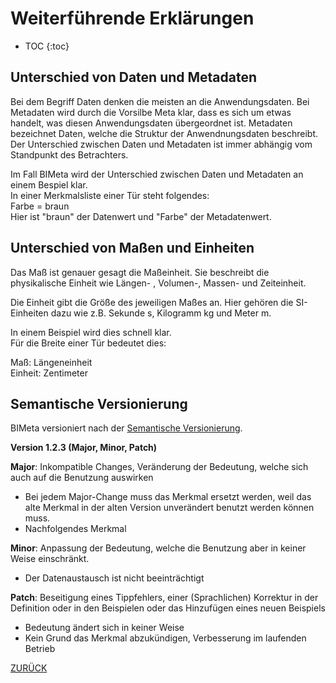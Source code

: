 # Weiterführende Erklärungen
* TOC
{:toc}

## Unterschied von Daten und Metadaten
Bei dem Begriff Daten denken die meisten an die Anwendungsdaten. Bei Metadaten wird durch die Vorsilbe Meta klar, dass es sich um etwas handelt, was diesen Anwendungsdaten übergeordnet ist. Metadaten bezeichnet Daten, welche die Struktur der Anwendnungsdaten beschreibt.
Der Unterschied zwischen Daten und Metadaten ist immer abhängig vom Standpunkt des Betrachters.

Im Fall BIMeta wird der Unterschied zwischen Daten und Metadaten an einem Bespiel klar. 
<br>
In einer Merkmalsliste einer Tür steht folgendes:
<br>
Farbe = braun
<br>
Hier ist "braun" der Datenwert und "Farbe" der Metadatenwert.

## Unterschied von Maßen und Einheiten
Das Maß ist genauer gesagt die Maßeinheit. Sie beschreibt die physikalische Einheit wie Längen- , Volumen-, Massen- und Zeiteinheit.

Die Einheit gibt die Größe des jeweiligen Maßes an. Hier gehören die SI-Einheiten dazu wie z.B. Sekunde s, Kilogramm kg und Meter m.

In einem Beispiel wird dies schnell klar. <br>
Für die Breite einer Tür bedeutet dies:

Maß: Längeneinheit <br>
Einheit: Zentimeter

## Semantische Versionierung

BIMeta versioniert nach der [Semantische Versionierung](https://semver.org/).

**Version 1.2.3 (Major, Minor, Patch)**

**Major**: Inkompatible Changes, Veränderung der Bedeutung, welche sich auch auf die Benutzung auswirken
   - Bei jedem Major-Change muss das Merkmal ersetzt werden, weil das alte Merkmal in der alten Version unverändert benutzt werden können muss.
   - Nachfolgendes Merkmal

**Minor**: Anpassung der Bedeutung, welche die Benutzung aber in keiner Weise einschränkt.
   - Der Datenaustausch ist nicht beeinträchtigt

**Patch**: Beseitigung eines Tippfehlers, einer (Sprachlichen) Korrektur in der Definition oder in den Beispielen oder das Hinzufügen eines neuen Beispiels
   - Bedeutung ändert sich in keiner Weise
   - Kein Grund das Merkmal abzukündigen, Verbesserung im laufenden Betrieb

[ZURÜCK](Anleitungen.md)
